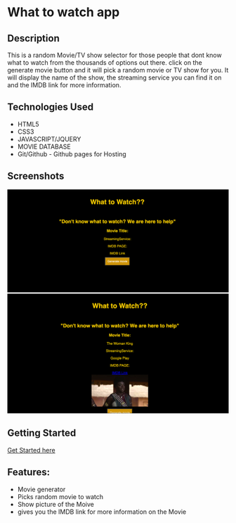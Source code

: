 # What to watch app

## Description
 This is a random Movie/TV show selector for those people that dont know what to watch from the thousands of options out there.
 click on the generate movie button and it will pick a random movie or TV show for you. 
 It will display the name of the show, the streaming service you can find it on and the IMDB link for more information.
## Technologies Used
- HTML5
- CSS3
- JAVASCRIPT/JQUERY
- MOVIE DATABASE
- Git/Github - Github pages for Hosting

## Screenshots
![wirefarme](Photos/Screen%20Shot%202022-12-06%20at%201.51.26%20PM.png)
![wireframe](Photos/what%20to%20watch%202.png)
## Getting Started
[Get Started here](https://kingsimba754.github.io/what-to-watch./)

## Features: 
- Movie generator 
- Picks random movie to watch
- Show picture of the Moive 
- gives you the IMDB link for more information on the Movie
